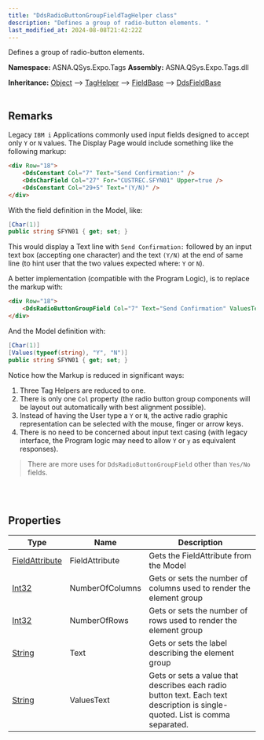 ```yaml
---
title: "DdsRadioButtonGroupFieldTagHelper class"
description: "Defines a group of radio-button elements. "
last_modified_at: 2024-08-08T21:42:22Z
---
```


Defines a group of radio-button elements.

**Namespace:** ASNA.QSys.Expo.Tags
**Assembly:** ASNA.QSys.Expo.Tags.dll

**Inheritance:** [Object](https://docs.microsoft.com/en-us/dotnet/api/system.object) --> [TagHelper](https://learn.microsoft.com/en-us/dotnet/api/microsoft.aspnetcore.razor.taghelpers.taghelper?view=aspnetcore-8.0) --> [FieldBase](/reference/expo/qsys-expo-tags/field-base.html) --> [DdsFieldBase](/reference/expo/qsys-expo-tags/dds-field-base.html)
<br>
<br>

## Remarks

Legacy `IBM i` Applications commonly used input fields designed to accept only `Y` or `N` values. The Display Page would include something like the following markup:

```html
<div Row="18">
    <DdsConstant Col="7" Text="Send Confirmation:" />
    <DdsCharField Col="27" For="CUSTREC.SFYN01" Upper=true />
    <DdsConstant Col="29+5" Text="(Y/N)" />
</div>
```

With the field definition in the Model, like:

```cs
[Char(1)]
public string SFYN01 { get; set; }
```

This would display a Text line with `Send Confirmation:` followed by an input text box (accepting one character) and the text `(Y/N)` at the end of same line (to hint user that the two values expected where: `Y` or `N`).

A better implementation (compatible with the Program Logic), is to replace the markup with:

```html
<div Row="18">
    <DdsRadioButtonGroupField Col="7" Text="Send Confirmation" ValuesText="'Yes','No'" For="CUSTREC.SFYN01" />
</div>

```

And the Model definition with:

```cs
[Char(1)]
[Values(typeof(string), "Y", "N")]
public string SFYN01 { get; set; }
```

Notice how the Markup is reduced in significant ways:

1. Three Tag Helpers are reduced to one.
2. There is only one `Col` property (the radio button group components will be layout out automatically with best alignment possible).
3. Instead of having the User type a `Y` or `N`, the active radio graphic representation can be selected with the mouse, finger or arrow keys.
4. There is no need to be concerned about input text casing (with legacy interface, the Program logic may need to allow `Y` or `y` as equivalent responses).


>There are more uses for `DdsRadioButtonGroupField` other than `Yes/No` fields.

<br>
<br>

## Properties

| Type | Name | Description
| --- | --- | --- 
| [FieldAttribute](/reference/expo/qsys-expo-model/field-attribute.html) | FieldAttribute | Gets the FieldAttribute from the Model |
| [Int32](https://learn.microsoft.com/en-us/dotnet/csharp/language-reference/builtin-types/integral-numeric-types) | NumberOfColumns | Gets or sets the number of columns used to render the element group |
| [Int32](https://learn.microsoft.com/en-us/dotnet/csharp/language-reference/builtin-types/integral-numeric-types) | NumberOfRows | Gets or sets the number of rows used to render the element group |
| [String](https://learn.microsoft.com/en-us/dotnet/api/system.string?view=net-8.0) | Text | Gets or sets the label describing the element group |
| [String](https://learn.microsoft.com/en-us/dotnet/api/system.string?view=net-8.0) | ValuesText | Gets or sets a value that describes each radio button text. Each text description is single-quoted. List is comma separated. |
